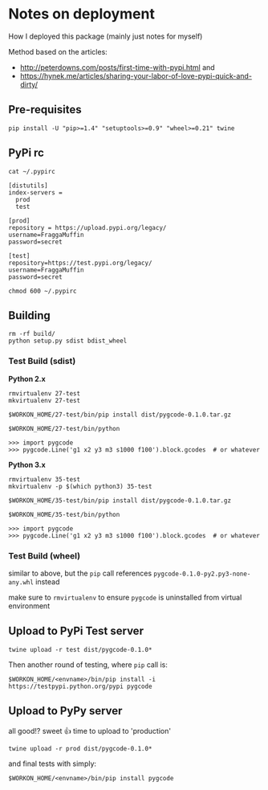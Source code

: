 # Notes on deployment

How I deployed this package (mainly just notes for myself)

Method based on the articles:

  * http://peterdowns.com/posts/first-time-with-pypi.html and
  * https://hynek.me/articles/sharing-your-labor-of-love-pypi-quick-and-dirty/


## Pre-requisites

```
pip install -U "pip>=1.4" "setuptools>=0.9" "wheel>=0.21" twine
```

## PyPi rc

`cat ~/.pypirc`

```
[distutils]
index-servers =
  prod
  test

[prod]
repository = https://upload.pypi.org/legacy/
username=FraggaMuffin
password=secret

[test]
repository=https://test.pypi.org/legacy/
username=FraggaMuffin
password=secret
```

`chmod 600 ~/.pypirc`


## Building

```
rm -rf build/
python setup.py sdist bdist_wheel
```

### Test Build (sdist)

**Python 2.x**

```
rmvirtualenv 27-test
mkvirtualenv 27-test

$WORKON_HOME/27-test/bin/pip install dist/pygcode-0.1.0.tar.gz

$WORKON_HOME/27-test/bin/python

>>> import pygcode
>>> pygcode.Line('g1 x2 y3 m3 s1000 f100').block.gcodes  # or whatever
```

**Python 3.x**

```
rmvirtualenv 35-test
mkvirtualenv -p $(which python3) 35-test

$WORKON_HOME/35-test/bin/pip install dist/pygcode-0.1.0.tar.gz

$WORKON_HOME/35-test/bin/python

>>> import pygcode
>>> pygcode.Line('g1 x2 y3 m3 s1000 f100').block.gcodes  # or whatever
```

### Test Build (wheel)

similar to above, but the `pip` call references `pygcode-0.1.0-py2.py3-none-any.whl` instead

make sure to `rmvirtualenv` to ensure `pygcode` is uninstalled from virtual environment


## Upload to PyPi Test server

`twine upload -r test dist/pygcode-0.1.0*`

Then another round of testing, where `pip` call is:

`$WORKON_HOME/<envname>/bin/pip install -i https://testpypi.python.org/pypi pygcode`


## Upload to PyPy server

all good!? sweet :+1: time to upload to 'production'

`twine upload -r prod dist/pygcode-0.1.0*`

and final tests with simply:

`$WORKON_HOME/<envname>/bin/pip install pygcode`
